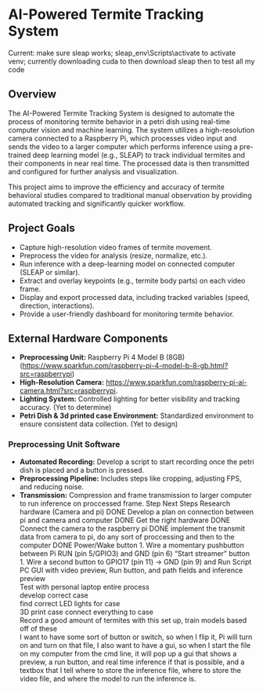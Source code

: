 # AI-Powered Termite Tracking System
Current: make sure sleap works; sleap_env\Scripts\activate to activate venv; currently downloading cuda to then download sleap then to test all my code

## Overview


The AI-Powered Termite Tracking System is designed to automate the process of monitoring termite behavior in a petri dish using real-time computer vision and machine learning. The system utilizes a high-resolution camera connected to a Raspberry Pi, which processes video input and sends the video to a larger computer which performs inference using a pre-trained deep learning model (e.g., SLEAP) to track individual termites and their components in near real time. The processed data is then transmitted and configured for further analysis and visualization.

This project aims to improve the efficiency and accuracy of termite behavioral studies compared to traditional manual observation by providing automated tracking and significantly quicker workflow.

## Project Goals

- Capture high-resolution video frames of termite movement.
- Preprocess the video for analysis (resize, normalize, etc.).
- Run inference with a deep-learning model on connected computer (SLEAP or similar).
- Extract and overlay keypoints (e.g., termite body parts) on each video frame.
- Display and export processed data, including tracked variables (speed, direction, interactions).
- Provide a user-friendly dashboard for monitoring termite behavior.

## External Hardware Components

- **Preprocessing Unit:** Raspberry Pi 4 Model B (8GB) (https://www.sparkfun.com/raspberry-pi-4-model-b-8-gb.html?src=raspberrypi)
- **High-Resolution Camera:** https://www.sparkfun.com/raspberry-pi-ai-camera.html?src=raspberrypi.
- **Lighting System:** Controlled lighting for better visibility and tracking accuracy. (Yet to determine)
- **Petri Dish & 3d printed case Environment:** Standardized environment to ensure consistent data collection. (Yet to design)

### Preprocessing Unit Software

- **Automated Recording:** Develop a script to start recording once the petri dish is placed and a button is pressed.
- **Preprocessing Pipeline:** Includes steps like cropping, adjusting FPS, and reducing noise.
- **Transmission:** Compression and frame transmission to larger computer to run inference on proccessed frame.
Step	Next Steps
Research hardware (Camera and pi) 	DONE
Develop a plan on connection between pi and camera and computer	DONE
Get the right hardware	DONE
Connect the camera to the raspberry pi	DONE
implement the transmit data from camera to pi, do any sort of proccessing and then to the computer	DONE
Power/Wake button	1. Wire a momentary pushbutton between Pi RUN (pin 5/GPIO3) and GND (pin 6)
“Start streamer” button	1. Wire a second button to GPIO17 (pin 11) → GND (pin 9) and Run Script
PC GUI with video preview, Run button, and path fields and inference preview	
Test with personal laptop entire process	
develop correct case	
find correct LED lights for case	
3D print case
connect everything to case	
Record a good amount of termites with this set up, train models based off of these 	
I want to have some sort of button or switch, so when I flip it, Pi will turn on and turn on that file, I also want to have a gui, so when I start the file on my computer from the cmd line, it will pop up a gui that shows a preview, a run button, and real time inference if that is possible, and a textbox that I tell where to store the inference file, where to store the video file, and where the model to run the inference is.	
